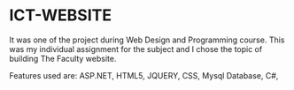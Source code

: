 # ICT-WEBSITE

It was one of the project during Web Design and Programming course. This was my individual assignment for the subject and I chose the topic of building The Faculty website.

Features used are:
ASP.NET,
HTML5,
JQUERY,
CSS,
Mysql Database,
C#,

